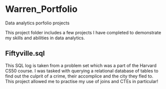 # Warren_Portfolio
Data analytics porfolio projects

This project folder includes a few projects I have completed to demonstrate my skills and abilities in data analytics.

## Fiftyville.sql ##
This SQL log is taken from a problem set which was a part of the Harvard CS50 course. I was tasked with querying a relational database of tables to find out the culprit of a crime, their accomplice and the city they fled to. This project allowed me to practise my use of joins and CTEs in particular!
